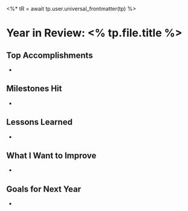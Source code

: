 <%* tR = await tp.user.universal_frontmatter(tp) %>
# Year in Review: <% tp.file.title %>

## Top Accomplishments
- 

## Milestones Hit
- 

## Lessons Learned
- 

## What I Want to Improve
- 

## Goals for Next Year
- 
